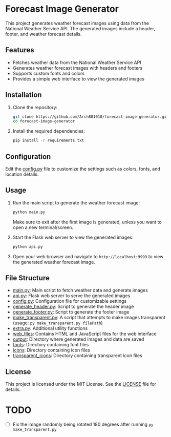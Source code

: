 # Forecast Image Generator

This project generates weather forecast images using data from the National Weather Service API. The generated images include a header, footer, and weather forecast details.

## Features

- Fetches weather data from the National Weather Service API
- Generates weather forecast images with headers and footers
- Supports custom fonts and colors
- Provides a simple web interface to view the generated images

## Installation

1. Clone the repository:
    ```sh
    git clone https://github.com/Arch881010/forecast-image-generator.git
    cd forecast-image-generator
    ```

2. Install the required dependencies:
    ```sh
    pip install -r requirements.txt
    ```

## Configuration

Edit the [config.py](config.py) file to customize the settings such as colors, fonts, and location details.

## Usage

1. Run the main script to generate the weather forecast image:
    ```sh
    python main.py
    ```
    Make sure to exit after the first image is generated, unless you want to open a new terminal/screen.

2. Start the Flask web server to view the generated images:
    ```sh
    python api.py
    ```

3. Open your web browser and navigate to `http://localhost:9999` to view the generated weather forecast image.

## File Structure

- [main.py](main.py): Main script to fetch weather data and generate images
- [api.py](api.py): Flask web server to serve the generated images
- [config.py](onfig.py): Configuration file for customizable settings
- [generate_header.py](generate_header.py): Script to generate the header image
- [generate_footer.py](generate_footer.py): Script to generate the footer image
- [make_transparent.py](make_transparent.py): A script that attempts to make images transparent (usage: `py make_transparent.py filePath`)
- [extra.py](extra.py): Additional utility functions
- [web_files](web_files): Contains HTML and JavaScript files for the web interface
- [output](output): Directory where generated images and data are saved
- [fonts](fonts): Directory containing font files
- [icons](icons): Directory containing icon files
- [transparent_icons](transparent_icons): Directory containing transparent icon files

## License

This project is licensed under the MIT License. See the [LICENSE](LICENSE) file for details.

# TODO

- [ ] Fix the image randomly being rotated 180 degrees after running `py make_transparent.py`